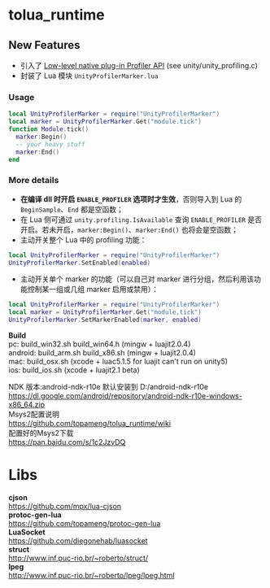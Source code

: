 # tolua_runtime
## New Features
- 引入了 [Low-level native plug-in Profiler API](https://docs.unity3d.com/2020.3/Documentation/Manual/LowLevelNativePluginProfiler.html) (see unity/unity_profiling.c)
- 封装了 Lua 模块 `UnityProfilerMarker.lua`
### Usage
```Lua
local UnityProfilerMarker = require("UnityProfilerMarker")
local marker = UnityProfilerMarker.Get("module.tick")
function Module.tick()
  marker:Begin()
  -- your heavy stuff
  marker:End()
end
```
### More details
- **在编译 dll 时开启 `ENABLE_PROFILER` 选项时才生效**，否则导入到 Lua 的 `BeginSample`、`End` 都是空函数；
- 在 Lua 侧可通过 `unity.profiling.IsAvailable` 查询 `ENABLE_PROFILER` 是否开启。若未开启，`marker:Begin()`、`marker:End()` 也将会是空函数；
- 主动开关整个 Lua 中的 profiling 功能：
```Lua
local UnityProfilerMarker = require("UnityProfilerMarker")
UnityProfilerMarker.SetEnabled(enabled)
```
- 主动开关单个 marker 的功能（可以自己对 marker 进行分组，然后利用该功能控制某一组或几组 marker 启用或禁用）：
```Lua
local UnityProfilerMarker = require("UnityProfilerMarker")
local marker = UnityProfilerMarker.Get("module.tick")
UnityProfilerMarker.SetMarkerEnabled(marker, enabled)
```

**Build**<br>
pc: build_win32.sh build_win64.h  (mingw + luajit2.0.4) <br>
android: build_arm.sh build_x86.sh (mingw + luajit2.0.4) <br>
mac: build_osx.sh (xcode + luac5.1.5 for luajit can't run on unity5) <br>
ios: build_ios.sh (xcode + luajit2.1 beta) <br>

NDK 版本:android-ndk-r10e 默认安装到 D:/android-ndk-r10e<br>
https://dl.google.com/android/repository/android-ndk-r10e-windows-x86_64.zip<br>
Msys2配置说明<br>
https://github.com/topameng/tolua_runtime/wiki<br>
配置好的Msys2下载<br>
https://pan.baidu.com/s/1c2JzvDQ<br>

# Libs
**cjson**<br>
https://github.com/mpx/lua-cjson<br>
**protoc-gen-lua**<br>
https://github.com/topameng/protoc-gen-lua<br>
**LuaSocket** <br>
https://github.com/diegonehab/luasocket<br>
**struct**<br>
http://www.inf.puc-rio.br/~roberto/struct/<br>
**lpeg**<br>
http://www.inf.puc-rio.br/~roberto/lpeg/lpeg.html
